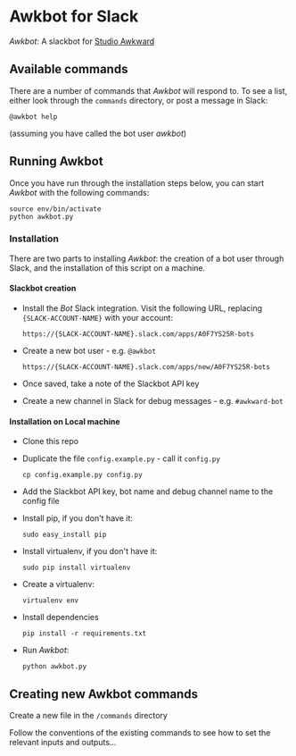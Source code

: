 # Awkbot for Slack

_Awkbot_: A slackbot for [Studio Awkward](https://getawkward.co.uk)

## Available commands

There are a number of commands that _Awkbot_ will respond to. To see a list, either look through the `commands` directory, or post a message in Slack:

```
@awkbot help
```

(assuming you have called the bot user _awkbot_)


## Running Awkbot

Once you have run through the installation steps below, you can start _Awkbot_ with the following commands:

```
source env/bin/activate
python awkbot.py
```

### Installation

There are two parts to installing _Awkbot_: the creation of a bot user through Slack, and the installation of this script on a machine.

#### Slackbot creation

- Install the _Bot_ Slack integration. Visit the following URL, replacing `{SLACK-ACCOUNT-NAME}` with your account:

  ```
  https://{SLACK-ACCOUNT-NAME}.slack.com/apps/A0F7YS25R-bots
  ```

- Create a new bot user - e.g. `@awkbot`

  ```
  https://{SLACK-ACCOUNT-NAME}.slack.com/apps/new/A0F7YS25R-bots
  ```

- Once saved, take a note of the Slackbot API key

- Create a new channel in Slack for debug messages - e.g. `#awkward-bot`

#### Installation on Local machine

- Clone this repo

- Duplicate the file `config.example.py` - call it `config.py`

  ```
  cp config.example.py config.py
  ```

- Add the Slackbot API key, bot name and debug channel name to the config file

- Install pip, if you don't have it:

  ```
  sudo easy_install pip
  ```

- Install virtualenv, if you don't have it:

  ```
  sudo pip install virtualenv
  ```

- Create a virtualenv:

  ```
  virtualenv env
  ```

- Install dependencies

  ```
  pip install -r requirements.txt
  ```

- Run _Awkbot_:

  ```
  python awkbot.py
  ```

## Creating new Awkbot commands

Create a new file in the `/commands` directory

Follow the conventions of the existing commands to see how to set the relevant inputs and outputs...
